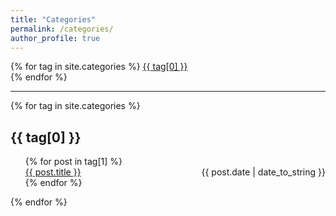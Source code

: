 ```yaml
---
title: "Categories"
permalink: /categories/
author_profile: true
---
```



<div class="tags-expo">
  <div class="tags-expo-list">
    {% for tag in site.categories %}
    <a href="#{{ tag[0] | slugify }}" class="post-tag">{{ tag[0] }}</a>
    <br>
    {% endfor %}
  </div>
  <hr/>
  <div class="tags-expo-section">
    {% for tag in site.categories %}
    <h2 id="{{ tag[0] | slugify }}">{{ tag[0] }}</h2>
    <ul class="tags-expo-posts">
      {% for post in tag[1] %}
      <!-- <li> -->
      <div>
        <span style="float: left;">
          <a href="{{ post.url }}">{{ post.title }}</a>
        </span>
       <span style="float: right;">
          {{ post.date | date_to_string }}
        </span>
        </div>
        <br>
      <!-- </li> -->
      <!-- </a> -->
      {% endfor %}
    </ul>
    {% endfor %}
  </div>
</div>